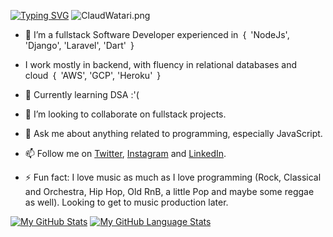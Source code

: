[![Typing SVG](https://readme-typing-svg.demolab.com/?lines=Hi+there+👋!+My+Name+is+Claud+Watari&center=true&pause=5)](https://git.io/typing-svg)
![ClaudWatari.png](https://github.com/ClaudWatari95/ClaudWatari95/blob/main/ClaudWatari.png)

- 🔭 I’m a fullstack Software Developer experienced in { 'NodeJs', 'Django', 'Laravel', 'Dart' }
- I work mostly in backend, with fluency in relational databases and cloud { 'AWS', 'GCP', 'Heroku' }
- 🌱 Currently learning DSA :'(
- 👯 I’m looking to collaborate on fullstack projects.

- 💬 Ask me about anything related to programming, especially JavaScript.
- 📫 Follow me on <a href = "https://twitter.com/ClaudWatari">Twitter</a>, <a href = "https://www.instagram.com/claudwatari/">Instagram</a> and <a href = "https://www.linkedin.com/in/claud-watari/">LinkedIn</a>.

- ⚡ Fun fact: I love music as much as I love programming (Rock, Classical and Orchestra, Hip Hop, Old RnB, a little Pop and maybe some reggae as well). Looking to get to music production later.

[![My GitHub Stats](https://github-readme-stats.vercel.app/api/?username=ClaudWatari95&count_private=true&theme=tokyonight&showicons=true)]()
[![My GitHub Language Stats](https://github-readme-stats.vercel.app/api/top-langs/?username=ClaudWatari95&langs_count=5&theme=tokyonight)]()
